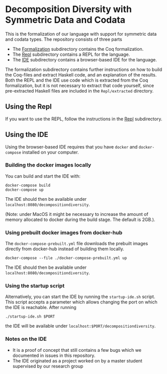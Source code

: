 # Decomposition Diversity with Symmetric Data and Codata

This is the formalization of our language with support for symmetric data and codata types.
The repository consists of three parts

- The [Formalization](Formalization/) subdirectory contains the Coq formalization.
- The [Repl](Repl/) subdirectory contains a REPL for the language.
- The [IDE](ide/) subdirectory contains a browser-based IDE for the language.

The formalization subdirectory contains further instructions on how to build the Coq-files and extract Haskell code, and an explanation of the results.
Both the REPL and the IDE use code which is extracted from the Coq formalization, but it is not necessary to extract that code yourself, since pre-extracted Haskell files are included in the `Repl/extracted` directory.

## Using the Repl

If you want to use the REPL, follow the instructions in the [Repl](Repl/) subdirectory.

## Using the IDE

Using the browser-based IDE requires that you have `docker` and `docker-compose` installed on your computer.

### Building the docker images locally

You can build and start the IDE with:

```console
docker-compose build
docker-compose up
```

The IDE should then be available under `localhost:8080/decompositiondiversity`.

(Note: under MacOS it might be necessary to increase the amount of memory allocated to docker during the build stage. The default is 2GB.).

### Using prebuilt docker images from docker-hub

The `docker-compose-prebuilt.yml` file downloads the prebuilt images directly from docker-hub instead of building them locally.

```console
docker-compose --file ./docker-compose-prebuilt.yml up
```

The IDE should then be available under `localhost:8080/decompositiondiversity`.

### Using the startup script

Alternatively, you can start the IDE by running the `startup-ide.sh` script.
This script accepts a parameter which allows changing the port on which the IDE is reachable.
After running

```
./startup-ide.sh $PORT
```

the IDE will be available under `localhost:$PORT/decompositiondiversity`.

### Notes on the IDE

- It is a proof of concept that still contains a few bugs which we documented in issues in this repository.
- The IDE originated as a project worked on by a master student supervised by our research group
